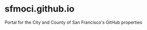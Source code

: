 sfmoci.github.io
================

Portal for the City and County of San Francisco's GitHub properties
